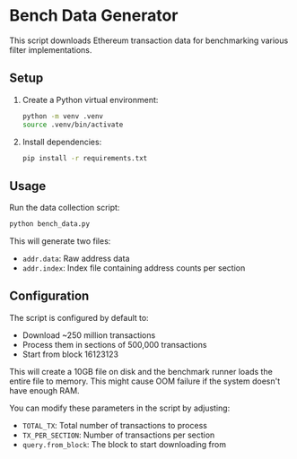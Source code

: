 # Bench Data Generator

This script downloads Ethereum transaction data for benchmarking various filter implementations.

## Setup

1. Create a Python virtual environment:
   ```bash
   python -m venv .venv
   source .venv/bin/activate
   ```

2. Install dependencies:
   ```bash
   pip install -r requirements.txt
   ```

## Usage

Run the data collection script:
```bash
python bench_data.py
```

This will generate two files:
- `addr.data`: Raw address data
- `addr.index`: Index file containing address counts per section

## Configuration

The script is configured by default to:
- Download ~250 million transactions
- Process them in sections of 500,000 transactions
- Start from block 16123123

This will create a 10GB file on disk and the benchmark runner loads the entire file to memory.
This might cause OOM failure if the system doesn't have enough RAM.

You can modify these parameters in the script by adjusting:
- `TOTAL_TX`: Total number of transactions to process
- `TX_PER_SECTION`: Number of transactions per section
- `query.from_block`: The block to start downloading from
